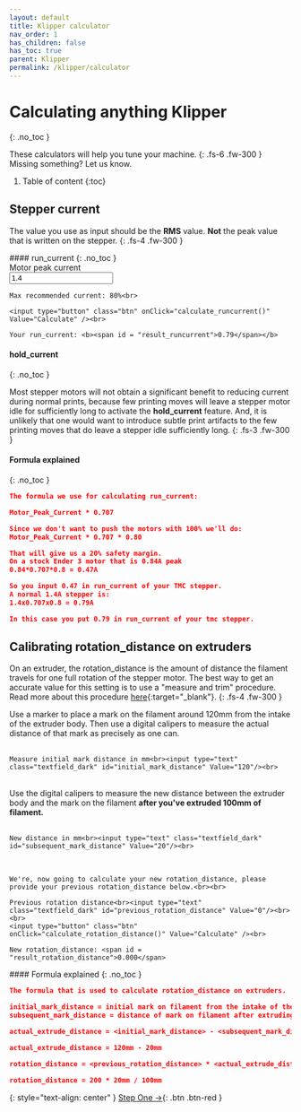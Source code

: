 ```yaml
---
layout: default
title: Klipper calculator
nav_order: 1
has_children: false
has_toc: true
parent: Klipper
permalink: /klipper/calculator
---
```



# Calculating anything Klipper
{: .no_toc }

These calculators will help you tune your machine.
{: .fs-6 .fw-300 }
Missing something? Let us know.

1. Table of content
{:toc}

## Stepper current

The value you use as input should be the **RMS** value. **Not** the peak value that is written on the stepper.
{: .fs-4 .fw-300 }

<div class="code-example" markdown="1">
#### run_current
{: .no_toc }
<form>
    Motor peak current<br><input type="text" class="textfield_dark" id="peak_current" Value="1.4"/><br>

    Max recommended current: 80%<br>

    <input type="button" class="btn" onClick="calculate_runcurrent()" Value="Calculate" /><br>

    Your run_current: <b><span id = "result_runcurrent">0.79</span></b>
    
</form>

#### hold_current
{: .no_toc }

Most stepper motors will not obtain a significant benefit to reducing current during normal prints, because few printing moves will leave a stepper motor idle for sufficiently long to activate the **hold_current** feature. And, it is unlikely that one would want to introduce subtle print artifacts to the few printing moves that do leave a stepper idle sufficiently long.
{: .fs-3 .fw-300 }

#### Formula explained
{: .no_toc }
</div>

```json
The formula we use for calculating run_current:

Motor_Peak_Current * 0.707

Since we don't want to push the motors with 100% we'll do:
Motor_Peak_Current * 0.707 * 0.80

That will give us a 20% safety margin.
On a stock Ender 3 motor that is 0.84A peak
0.84*0.707*0.8 = 0.47A

So you input 0.47 in run_current of your TMC stepper.
A normal 1.4A stepper is:
1.4x0.707x0.8 = 0.79A

In this case you put 0.79 in run_current of your tmc stepper.
```

## Calibrating rotation_distance on extruders

On an extruder, the rotation_distance is the amount of distance the filament travels for one full rotation of the stepper motor. The best way to get an accurate value for this setting is to use a "measure and trim" procedure. Read more about this procedure [here](https://www.klipper3d.org/Rotation_Distance.html?h=steps#calibrating-rotation_distance-on-extruders){:target="_blank"}.
{: .fs-4 .fw-300 }

<div class="code-example" markdown="1">
<form>
    Use a marker to place a mark on the filament around 120mm from the intake of the extruder body. Then use a digital calipers to measure the actual distance of that mark as precisely as one can.<br><br>

    Measure initial mark distance in mm<br><input type="text" class="textfield_dark" id="initial_mark_distance" Value="120"/><br>
<br>
    Use the digital calipers to measure the new distance between the extruder body and the mark on the filament <b>after you've extruded 100mm of filament.</b><br><br>

    New distance in mm<br><input type="text" class="textfield_dark" id="subsequent_mark_distance" Value="20"/><br>
<br>

    We're, now going to calculate your new rotation_distance, please provide your previous rotation_distance below.<br><br>

    Previous rotation distance<br><input type="text" class="textfield_dark" id="previous_rotation_distance" Value="0"/><br><br>
    <input type="button" class="btn" onClick="calculate_rotation_distance()" Value="Calculate" /><br>

    New rotation_distance: <span id = "result_rotation_distance">0.000</span>
    
</form>
#### Formula explained
{: .no_toc }
</div>

```json
The formula that is used to calculate rotation_distance on extruders.

initial_mark_distance = initial mark on filament from the intake of the extruder body
subsequent_mark_distance = distance of mark on filament after extruding 100mm

actual_extrude_distance = <initial_mark_distance> - <subsequent_mark_distance>

actual_extrude_distance = 120mm - 20mm

rotation_distance = <previous_rotation_distance> * <actual_extrude_distance> / <requested_extrude_distance>

rotation_distance = 200 * 20mm / 100mm

```

<script>
    function calculate_runcurrent()
    {
            peak_current = document.getElementById("peak_current").value;
            document.getElementById("result_runcurrent").innerHTML = ((peak_current * 0.707) * 0.8).toFixed(2);
    }

    function calculate_rotation_distance()
    {
            initial_mark_distance = document.getElementById("initial_mark_distance").value;
            subsequent_mark_distance = document.getElementById("subsequent_mark_distance").value;
            previous_rotation_distance = document.getElementById("previous_rotation_distance").value;
            document.getElementById("result_rotation_distance").innerHTML = ((previous_rotation_distance*(initial_mark_distance-subsequent_mark_distance))/100).toFixed(3);
    }
</script>


{: style="text-align: center" }
<span class="fs-8">
[Step One &rarr;](/manual/build/hydra/introduction){: .btn .btn-red }
</span>